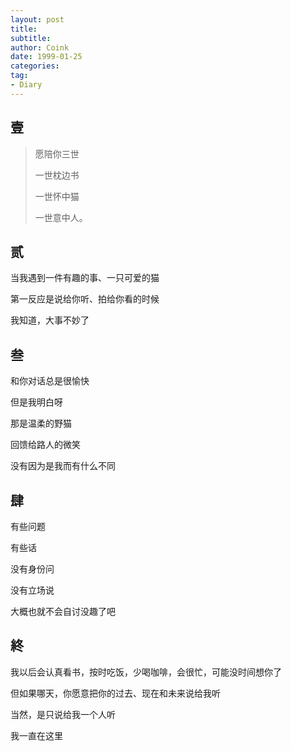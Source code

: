 ```yaml
---
layout: post
title:  
subtitle: 
author: Coink
date: 1999-01-25
categories:
tag:
- Diary
---
```




## 壹

> 愿陪你三世
>
> 一世枕边书
>
> 一世怀中猫
>
> 一世意中人。



## 贰

当我遇到一件有趣的事、一只可爱的猫

第一反应是说给你听、拍给你看的时候

我知道，大事不妙了



## 叁

和你对话总是很愉快

但是我明白呀

那是温柔的野猫

回馈给路人的微笑

没有因为是我而有什么不同



## 肆

有些问题

有些话

没有身份问

没有立场说

大概也就不会自讨没趣了吧



## 終

我以后会认真看书，按时吃饭，少喝咖啡，会很忙，可能没时间想你了

但如果哪天，你愿意把你的过去、现在和未来说给我听

当然，是只说给我一个人听

我一直在这里